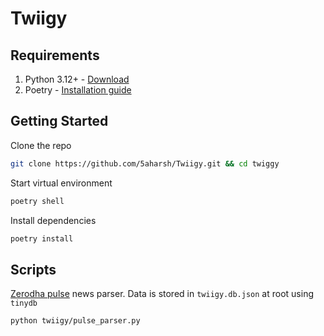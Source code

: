 # Twiigy

## Requirements
1. Python 3.12+ - [Download](https://www.python.org/downloads/)
2. Poetry - [Installation guide](https://python-poetry.org/docs/)

## Getting Started

Clone the repo 
```bash
git clone https://github.com/5aharsh/Twiigy.git && cd twiggy
```

Start virtual environment
```bash
poetry shell
```

Install dependencies
```bash
poetry install
```

## Scripts

[Zerodha pulse](https://pulse.zerodha.com/) news parser. Data is stored in `twiigy.db.json` at root using `tinydb`
```bash
python twiigy/pulse_parser.py
```